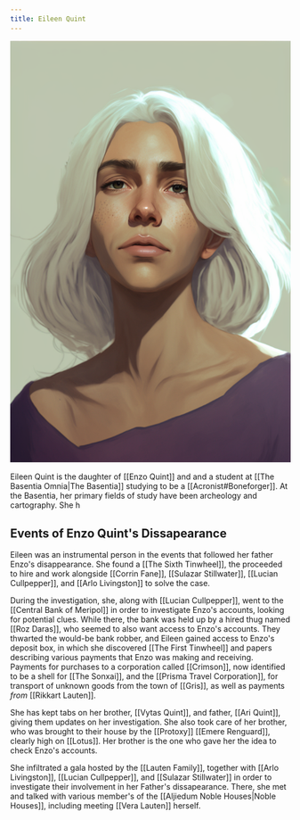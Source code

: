 ```yaml
---
title: Eileen Quint
---
```


![Eileen Quint|350](./images/Morne_portrait_of_a_young_woman_with_white_hair_she_is_a_studen_1fd1b3de-e5d3-4d5d-8d41-f2cec83ce3e2.png "right center vertical")

Eileen Quint is the daughter of [[Enzo Quint]] and and a student at [[The Basentia Omnia|The Basentia]] studying to be a [[Acronist#Boneforger]]. At the Basentia, her primary fields of study have been archeology and cartography. She h

## Events of Enzo Quint's Dissapearance

Eileen was an instrumental person in the events that followed her father Enzo's disappearance. She found a [[The Sixth Tinwheel]], the proceeded to hire and work alongside [[Corrin Fane]], [[Sulazar Stillwater]], [[Lucian Cullpepper]], and [[Arlo Livingston]] to solve the case.

During the investigation, she, along with [[Lucian Cullpepper]], went to the [[Central Bank of Meripol]] in order to investigate Enzo's accounts, looking for potential clues. While there, the bank was held up by a hired thug named [[Roz Daras]], who seemed to also want access to Enzo's accounts. They thwarted the would-be bank robber, and Eileen gained access to Enzo's deposit box, in which she discovered [[The First Tinwheel]] and papers describing various payments that Enzo was making and receiving. Payments for purchases to a corporation called [[Crimson]], now identified to be a shell for [[The Sonxai]], and the [[Prisma Travel Corporation]], for transport of unknown goods from the town of [[Gris]], as well as payments *from* [[Rikkart Lauten]].

She has kept tabs on her brother, [[Vytas Quint]], and father, [[Ari Quint]], giving them updates on her investigation. She also took care of her brother, who was brought to their house by the [[Protoxy]] [[Emere Renguard]], clearly high on [[Lotus]]. Her brother is the one who gave her the idea to check Enzo's accounts.

She infiltrated a gala hosted by the [[Lauten Family]], together with [[Arlo Livingston]], [[Lucian Cullpepper]], and [[Sulazar Stillwater]] in order to investigate their involvement in her Father's dissapearance. There, she met and talked with various member's of the [[Aljiedum Noble Houses|Noble Houses]], including meeting [[Vera Lauten]] herself.
